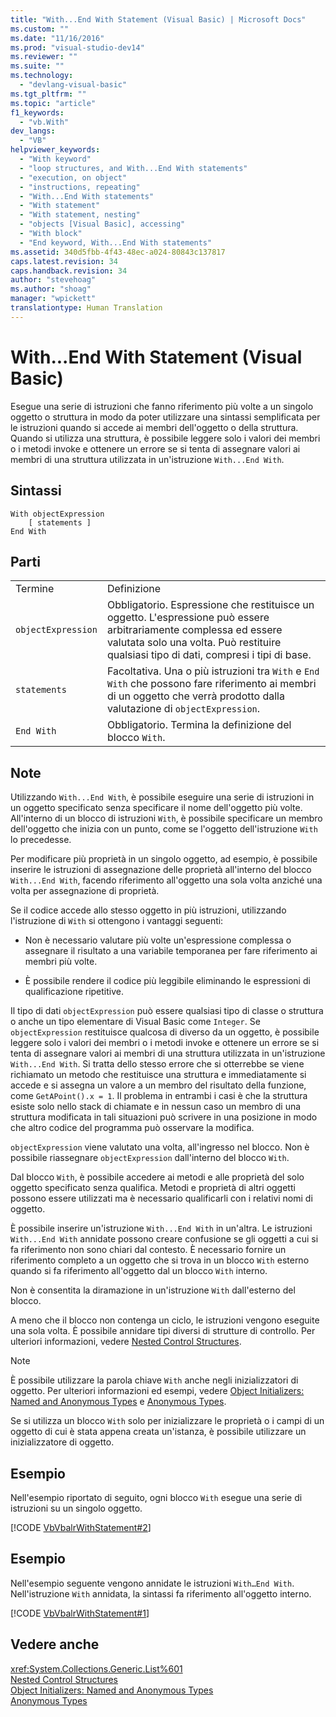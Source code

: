 ```yaml
---
title: "With...End With Statement (Visual Basic) | Microsoft Docs"
ms.custom: ""
ms.date: "11/16/2016"
ms.prod: "visual-studio-dev14"
ms.reviewer: ""
ms.suite: ""
ms.technology: 
  - "devlang-visual-basic"
ms.tgt_pltfrm: ""
ms.topic: "article"
f1_keywords: 
  - "vb.With"
dev_langs: 
  - "VB"
helpviewer_keywords: 
  - "With keyword"
  - "loop structures, and With...End With statements"
  - "execution, on object"
  - "instructions, repeating"
  - "With...End With statements"
  - "With statement"
  - "With statement, nesting"
  - "objects [Visual Basic], accessing"
  - "With block"
  - "End keyword, With...End With statements"
ms.assetid: 340d5fbb-4f43-48ec-a024-80843c137817
caps.latest.revision: 34
caps.handback.revision: 34
author: "stevehoag"
ms.author: "shoag"
manager: "wpickett"
translationtype: Human Translation
---
```

# With...End With Statement (Visual Basic)
Esegue una serie di istruzioni che fanno riferimento più volte a un singolo oggetto o struttura in modo da poter utilizzare una sintassi semplificata per le istruzioni quando si accede ai membri dell'oggetto o della struttura.  Quando si utilizza una struttura, è possibile leggere solo i valori dei membri o i metodi invoke e ottenere un errore se si tenta di assegnare valori ai membri di una struttura utilizzata in un'istruzione `With...End With`.  
  
## Sintassi  
  
```  
With objectExpression  
    [ statements ]  
End With  
```  
  
## Parti  
  
|||  
|-|-|  
|Termine|Definizione|  
|`objectExpression`|Obbligatorio.  Espressione che restituisce un oggetto.  L'espressione può essere arbitrariamente complessa ed essere valutata solo una volta.  Può restituire qualsiasi tipo di dati, compresi i tipi di base.|  
|`statements`|Facoltativa.  Una o più istruzioni tra `With` e `End With` che possono fare riferimento ai membri di un oggetto che verrà prodotto dalla valutazione di `objectExpression`.|  
|`End With`|Obbligatorio.  Termina la definizione del blocco `With`.|  
  
## Note  
 Utilizzando `With...End With`, è possibile eseguire una serie di istruzioni in un oggetto specificato senza specificare il nome dell'oggetto più volte.  All'interno di un blocco di istruzioni `With`, è possibile specificare un membro dell'oggetto che inizia con un punto, come se l'oggetto dell'istruzione `With` lo precedesse.  
  
 Per modificare più proprietà in un singolo oggetto, ad esempio, è possibile inserire le istruzioni di assegnazione delle proprietà all'interno del blocco `With...End With`, facendo riferimento all'oggetto una sola volta anziché una volta per assegnazione di proprietà.  
  
 Se il codice accede allo stesso oggetto in più istruzioni, utilizzando l'istruzione di `With` si ottengono i vantaggi seguenti:  
  
-   Non è necessario valutare più volte un'espressione complessa o assegnare il risultato a una variabile temporanea per fare riferimento ai membri più volte.  
  
-   È possibile rendere il codice più leggibile eliminando le espressioni di qualificazione ripetitive.  
  
 Il tipo di dati `objectExpression` può essere qualsiasi tipo di classe o struttura o anche un tipo elementare di Visual Basic come `Integer`.  Se `objectExpression` restituisce qualcosa di diverso da un oggetto, è possibile leggere solo i valori dei membri o i metodi invoke e ottenere un errore se si tenta di assegnare valori ai membri di una struttura utilizzata in un'istruzione `With...End With`.  Si tratta dello stesso errore che si otterrebbe se viene richiamato un metodo che restituisce una struttura e immediatamente si accede e si assegna un valore a un membro del risultato della funzione, come `GetAPoint().x = 1`.  Il problema in entrambi i casi è che la struttura esiste solo nello stack di chiamate e in nessun caso un membro di una struttura modificata in tali situazioni può scrivere in una posizione in modo che altro codice del programma può osservare la modifica.  
  
 `objectExpression` viene valutato una volta, all'ingresso nel blocco.  Non è possibile riassegnare `objectExpression` dall'interno del blocco `With`.  
  
 Dal blocco `With`, è possibile accedere ai metodi e alle proprietà del solo oggetto specificato senza qualifica.  Metodi e proprietà di altri oggetti possono essere utilizzati ma è necessario qualificarli con i relativi nomi di oggetto.  
  
 È possibile inserire un'istruzione `With...End With` in un'altra.  Le istruzioni `With...End With` annidate possono creare confusione se gli oggetti a cui si fa riferimento non sono chiari dal contesto.  È necessario fornire un riferimento completo a un oggetto che si trova in un blocco `With` esterno quando si fa riferimento all'oggetto dal un blocco `With` interno.  
  
 Non è consentita la diramazione in un'istruzione `With` dall'esterno del blocco.  
  
 A meno che il blocco non contenga un ciclo, le istruzioni vengono eseguite una sola volta.  È possibile annidare tipi diversi di strutture di controllo.  Per ulteriori informazioni, vedere [Nested Control Structures](../../../visual-basic/programming-guide/language-features/control-flow/nested-control-structures.md).  
  
> [!NOTE]
>  È possibile utilizzare la parola chiave `With` anche negli inizializzatori di oggetto.  Per ulteriori informazioni ed esempi, vedere [Object Initializers: Named and Anonymous Types](../../../visual-basic/programming-guide/language-features/objects-and-classes/object-initializers-named-and-anonymous-types.md) e [Anonymous Types](../../../visual-basic/programming-guide/language-features/objects-and-classes/anonymous-types.md).  
>   
>  Se si utilizza un blocco `With` solo per inizializzare le proprietà o i campi di un oggetto di cui è stata appena creata un'istanza, è possibile utilizzare un inizializzatore di oggetto.  
  
## Esempio  
 Nell'esempio riportato di seguito, ogni blocco `With` esegue una serie di istruzioni su un singolo oggetto.  
  
 [!CODE [VbVbalrWithStatement#2](../CodeSnippet/VS_Snippets_VBCSharp/vbvbalrwithstatement#2)]  
  
## Esempio  
 Nell'esempio seguente vengono annidate le istruzioni `With…End With`.  Nell'istruzione `With` annidata, la sintassi fa riferimento all'oggetto interno.  
  
 [!CODE [VbVbalrWithStatement#1](../CodeSnippet/VS_Snippets_VBCSharp/vbvbalrwithstatement#1)]  
  
## Vedere anche  
 <xref:System.Collections.Generic.List%601>   
 [Nested Control Structures](../../../visual-basic/programming-guide/language-features/control-flow/nested-control-structures.md)   
 [Object Initializers: Named and Anonymous Types](../../../visual-basic/programming-guide/language-features/objects-and-classes/object-initializers-named-and-anonymous-types.md)   
 [Anonymous Types](../../../visual-basic/programming-guide/language-features/objects-and-classes/anonymous-types.md)